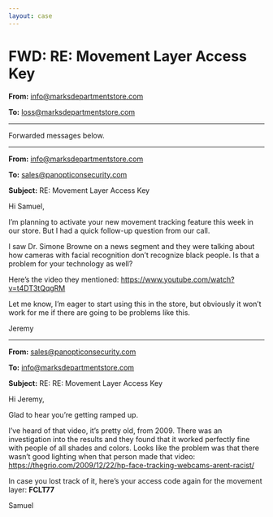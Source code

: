 ```yaml
---
layout: case
---
```

# FWD: RE: Movement Layer Access Key

**From:** info@marksdepartmentstore.com

**To:** loss@marksdepartmentstore.com

---

Forwarded messages below.

---

**From:** info@marksdepartmentstore.com

**To:** sales@panopticonsecurity.com

**Subject:** RE: Movement Layer Access Key

Hi Samuel,

I’m planning to activate your new movement tracking feature this week in our store. But I had a quick follow-up question from our call.

I saw Dr. Simone Browne on a news segment and they were talking about how cameras with facial recognition don’t recognize black people. Is that a problem for your technology as well?

Here’s the video they mentioned: <a target="_blank" href="https://www.youtube.com/watch?v=t4DT3tQqgRM">https://www.youtube.com/watch?v=t4DT3tQqgRM</a>

Let me know, I’m eager to start using this in the store, but obviously it won’t work for me if there are going to be problems like this.

Jeremy

---

**From:** sales@panopticonsecurity.com

**To:** info@marksdepartmentstore.com

**Subject:** RE: RE: Movement Layer Access Key

Hi Jeremy,

Glad to hear you’re getting ramped up.

I’ve heard of that video, it’s pretty old, from 2009. There was an investigation into the results and they found that it worked perfectly fine with people of all shades and colors. Looks like the problem was that there wasn’t good lighting when that person made that video: <a target="_blank" href="https://thegrio.com/2009/12/22/hp-face-tracking-webcams-arent-racist/">https://thegrio.com/2009/12/22/hp-face-tracking-webcams-arent-racist/</a>

In case you lost track of it, here’s your access code again for the movement layer: **FCLT77**

Samuel

